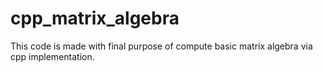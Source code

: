 # cpp_matrix_algebra

This code is made with final purpose of compute basic matrix algebra via cpp implementation.

